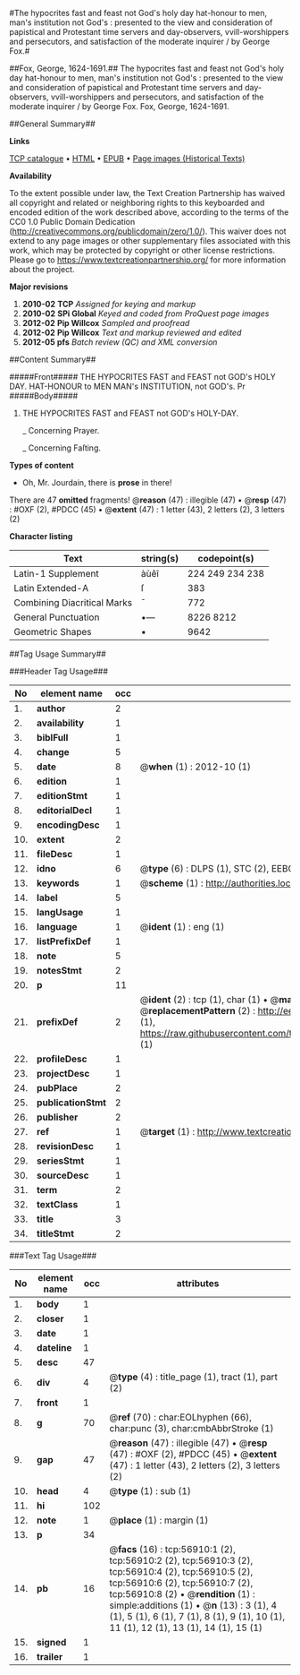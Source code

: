 #The hypocrites fast and feast not God's holy day hat-honour to men, man's institution not God's : presented to the view and consideration of papistical and Protestant time servers and day-observers, vvill-worshippers and persecutors, and satisfaction of the moderate inquirer / by George Fox.#

##Fox, George, 1624-1691.##
The hypocrites fast and feast not God's holy day hat-honour to men, man's institution not God's : presented to the view and consideration of papistical and Protestant time servers and day-observers, vvill-worshippers and persecutors, and satisfaction of the moderate inquirer / by George Fox.
Fox, George, 1624-1691.

##General Summary##

**Links**

[TCP catalogue](http://www.ota.ox.ac.uk/tcp/)  • 
[HTML](http://tei.it.ox.ac.uk/tcp/Texts-HTML/free/A40/A40201.html)  • 
[EPUB](http://tei.it.ox.ac.uk/tcp/Texts-EPUB/free/A40/A40201.epub) • 
[Page images (Historical Texts)](https://historicaltexts.jisc.ac.uk/eebo-12244844e)

**Availability**

To the extent possible under law, the Text Creation Partnership has waived all copyright and related or neighboring rights to this keyboarded and encoded edition of the work described above, according to the terms of the CC0 1.0 Public Domain Dedication (http://creativecommons.org/publicdomain/zero/1.0/). This waiver does not extend to any page images or other supplementary files associated with this work, which may be protected by copyright or other license restrictions. Please go to https://www.textcreationpartnership.org/ for more information about the project.

**Major revisions**

1. __2010-02__ __TCP__ *Assigned for keying and markup*
1. __2010-02__ __SPi Global__ *Keyed and coded from ProQuest page images*
1. __2012-02__ __Pip Willcox__ *Sampled and proofread*
1. __2012-02__ __Pip Willcox__ *Text and markup reviewed and edited*
1. __2012-05__ __pfs__ *Batch review (QC) and XML conversion*

##Content Summary##

#####Front#####
THE HYPOCRITES FAST and FEAST not GOD's HOLY DAY. HAT-HONOUR to MEN MAN's INSTITUTION, not GOD's. Pr
#####Body#####

1. THE HYPOCRITES FAST and FEAST not GOD's HOLY-DAY.

    _ Concerning Prayer.

    _ Concerning Faſting.

**Types of content**

  * Oh, Mr. Jourdain, there is **prose** in there!

There are 47 **omitted** fragments! 
 @__reason__ (47) : illegible (47)  •  @__resp__ (47) : #OXF (2), #PDCC (45)  •  @__extent__ (47) : 1 letter (43), 2 letters (2), 3 letters (2)

**Character listing**


|Text|string(s)|codepoint(s)|
|---|---|---|
|Latin-1 Supplement|àùêî|224 249 234 238|
|Latin Extended-A|ſ|383|
|Combining             Diacritical Marks|̄|772|
|General Punctuation|•—|8226 8212|
|Geometric Shapes|▪|9642|

##Tag Usage Summary##

###Header Tag Usage###

|No|element name|occ|attributes|
|---|---|---|---|
|1.|__author__|2||
|2.|__availability__|1||
|3.|__biblFull__|1||
|4.|__change__|5||
|5.|__date__|8| @__when__ (1) : 2012-10 (1)|
|6.|__edition__|1||
|7.|__editionStmt__|1||
|8.|__editorialDecl__|1||
|9.|__encodingDesc__|1||
|10.|__extent__|2||
|11.|__fileDesc__|1||
|12.|__idno__|6| @__type__ (6) : DLPS (1), STC (2), EEBO-CITATION (1), OCLC (1), VID (1)|
|13.|__keywords__|1| @__scheme__ (1) : http://authorities.loc.gov/ (1)|
|14.|__label__|5||
|15.|__langUsage__|1||
|16.|__language__|1| @__ident__ (1) : eng (1)|
|17.|__listPrefixDef__|1||
|18.|__note__|5||
|19.|__notesStmt__|2||
|20.|__p__|11||
|21.|__prefixDef__|2| @__ident__ (2) : tcp (1), char (1)  •  @__matchPattern__ (2) : ([0-9\-]+):([0-9IVX]+) (1), (.+) (1)  •  @__replacementPattern__ (2) : http://eebo.chadwyck.com/downloadtiff?vid=$1&page=$2 (1), https://raw.githubusercontent.com/textcreationpartnership/Texts/master/tcpchars.xml#$1 (1)|
|22.|__profileDesc__|1||
|23.|__projectDesc__|1||
|24.|__pubPlace__|2||
|25.|__publicationStmt__|2||
|26.|__publisher__|2||
|27.|__ref__|1| @__target__ (1) : http://www.textcreationpartnership.org/docs/. (1)|
|28.|__revisionDesc__|1||
|29.|__seriesStmt__|1||
|30.|__sourceDesc__|1||
|31.|__term__|2||
|32.|__textClass__|1||
|33.|__title__|3||
|34.|__titleStmt__|2||


###Text Tag Usage###

|No|element name|occ|attributes|
|---|---|---|---|
|1.|__body__|1||
|2.|__closer__|1||
|3.|__date__|1||
|4.|__dateline__|1||
|5.|__desc__|47||
|6.|__div__|4| @__type__ (4) : title_page (1), tract (1), part (2)|
|7.|__front__|1||
|8.|__g__|70| @__ref__ (70) : char:EOLhyphen (66), char:punc (3), char:cmbAbbrStroke (1)|
|9.|__gap__|47| @__reason__ (47) : illegible (47)  •  @__resp__ (47) : #OXF (2), #PDCC (45)  •  @__extent__ (47) : 1 letter (43), 2 letters (2), 3 letters (2)|
|10.|__head__|4| @__type__ (1) : sub (1)|
|11.|__hi__|102||
|12.|__note__|1| @__place__ (1) : margin (1)|
|13.|__p__|34||
|14.|__pb__|16| @__facs__ (16) : tcp:56910:1 (2), tcp:56910:2 (2), tcp:56910:3 (2), tcp:56910:4 (2), tcp:56910:5 (2), tcp:56910:6 (2), tcp:56910:7 (2), tcp:56910:8 (2)  •  @__rendition__ (1) : simple:additions (1)  •  @__n__ (13) : 3 (1), 4 (1), 5 (1), 6 (1), 7 (1), 8 (1), 9 (1), 10 (1), 11 (1), 12 (1), 13 (1), 14 (1), 15 (1)|
|15.|__signed__|1||
|16.|__trailer__|1||
